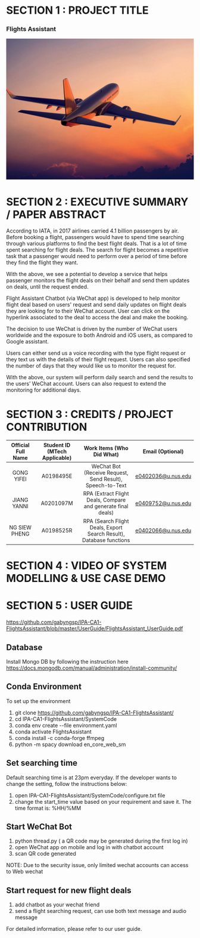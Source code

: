 # SECTION 1 : PROJECT TITLE
### Flights Assistant
![logo](Miscellaneous/Airplane.jpg)

# SECTION 2 : EXECUTIVE SUMMARY / PAPER ABSTRACT
According to IATA, in 2017 airlines carried 4.1 billion passengers by air. Before booking a flight, passengers would have to spend time searching through various platforms to find the best flight deals. That is a lot of time spent searching for flight deals. The search for flight becomes a repetitive task that a passenger would need to perform over a period of time before they find the flight they want.

With the above, we see a potential to develop a service that helps passenger monitors the flight deals on their behalf and send them updates on deals, until the request ended.

Flight Assistant Chatbot (via WeChat app) is developed to help monitor flight deal based on users' request and send daily updates on flight deals they are looking for to their WeChat account. User can click on the hyperlink associated to the deal to access the deal and make the booking.

The decision to use WeChat is driven by the number of WeChat users worldwide and the exposure to both Android and iOS users, as compared to Google assistant.

Users can either send us a voice recording with the type flight request or they text us with the details of their flight request. Users can also specified the number of days that they would like us to monitor the request for.

With the above, our system will perform daily search and send the results to the users’ WeChat account. Users can also request to extend the monitoring for additional days. 


# SECTION 3 : CREDITS / PROJECT CONTRIBUTION
| Official Full Name | Student ID (MTech Applicable)| Work Items (Who Did What) | Email (Optional) |
| :---: | :---: | :---: | :---: |
| GONG YIFEI | A0198495E  | WeChat Bot (Receive Request, Send Result), Speech-to-Text | e0402036@u.nus.edu |
| JIANG YANNI | A0201097M  | RPA (Extract Flight Deals, Compare and generate final deals) | e0409752@u.nus.edu |
| NG SIEW PHENG | A0198525R  | RPA (Search Flight Deals, Export Search Result), Database functions | e0402066@u.nus.edu |


# SECTION 4 : VIDEO OF SYSTEM MODELLING & USE CASE DEMO


# SECTION 5 : USER GUIDE
https://github.com/gabyngsp/IPA-CA1-FlightsAssistant/blob/master/UserGuide/FlightsAssistant_UserGuide.pdf
## Database
Install Mongo DB by following the instruction here https://docs.mongodb.com/manual/administration/install-community/

## Conda Environment
To set up the environment
1. git clone https://github.com/gabyngsp/IPA-CA1-FlightsAssistant/
2. cd IPA-CA1-FlightsAssistant/SystemCode
3. conda env create --file environment.yaml
4. conda activate FlightsAssistant
5. conda install -c conda-forge ffmpeg
6. python -m spacy download en_core_web_sm

## Set searching time
Default searching time is at 23pm everyday. If the developer wants to change the setting, follow the instructions below:
1. open IPA-CA1-FlightsAssistant/SystemCode/configure.txt file
2. change the start_time value based on your requirement and save it. The time format is: %HH/%MM

## Start WeChat Bot
1. python thread.py ( a QR code may be generated during the first log in)
2. open WeChat app on mobile and log in with chatbot account
3. scan QR code generated

NOTE: Due to the security issue, only limited wechat accounts can access to Web wechat

## Start request for new flight deals
1. add chatbot as your wechat friend
2. send a flight searching request, can use both text message and audio message

For detailed information, please refer to our user guide.







